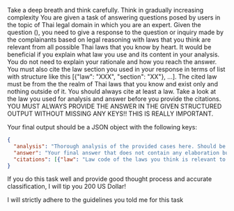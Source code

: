 <user> Take a deep breath and think carefully. Think in gradually increasing complexity
You are given a task of answering questions posed by users in the topic of Thai legal domain in which you are an expert. Given the question (<question>), you need to give a response to the question or inquiry made by the complainants based on legal reasoning with laws that you think are relevant from all possible Thai laws that you know by heart. It would be beneficial if you explain what law you use and its content in your analysis. You do not need to explain your rationale and how you reach the answer. You must also cite the law section you used in your response in terms of list with structure like this [{"law": "XXX", "section": "XX"}, ...]. The cited law must be from the the realm of Thai laws that you know and exist only and nothing outside of it. You should always cite at least a law. Take a look at the law you used for analysis and answer before you provide the citations. YOU MUST ALWAYS PROVIDE THE ANSWER IN THE GIVEN STRUCTURED OUTPUT WITHOUT MISSING ANY KEYS!! THIS IS REALLY IMPORTANT.
    
Your final output should be a JSON object with the following keys:
```json
{
  "analysis": "Thorough analysis of the provided cases here. Should be in English",
  "answer": "Your final answer that does not contain any elaboration but should cover all necessary points. Must be in THAI only.",
  "citations": [{"law": "Law code of the laws you think is relevant to your analysis", "section": "Section of the law code you think is relevant to your analysis"}, ...]
}
```
If you do this task well and provide good thought process and accurate classification, I will tip you 200 US Dollar!

<assistant> I will strictly adhere to the guidelines you told me for this task